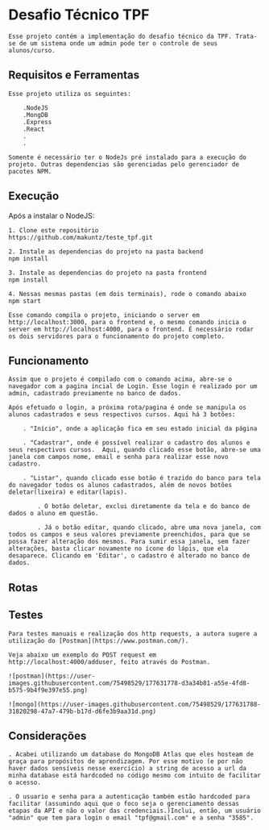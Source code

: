 # Desafio Técnico TPF

    Esse projeto contém a implementação do desafio técnico da TPF. Trata-se de um sistema onde um admin pode ter o controle de seus alunos/curso.

## Requisitos e Ferramentas

    Esse projeto utiliza os seguintes:

        .NodeJS
        .MongDB
        .Express
        .React
        .
        .

    Somente é necessário ter o NodeJs pré instalado para a execução do projeto. Outras dependencias são gerenciadas pelo gerenciador de pacotes NPM.

## Execução

Após a instalar o NodeJS:

    1. Clone este repositório
    https://github.com/makuntz/teste_tpf.git

    2. Instale as dependencias do projeto na pasta backend
    npm install

    3. Instale as dependencias do projeto na pasta frontend
    npm install

    4. Nessas mesmas pastas (em dois terminais), rode o comando abaixo
    npm start

    Esse comando compila o projeto, iniciando o server em http://localhost:3000, para o frontend e, o mesmo comando inicia o server em http://localhost:4000, para o frontend. É necessário rodar os dois servidores para o funcionamento do projeto completo.

## Funcionamento

    Assim que o projeto é compilado com o comando acima, abre-se o navegador com a pagina incial de Login. Esse login é realizado por um admin, cadastrado previamente no banco de dados.

    Após efetuado o login, a próxima rota/pagina é onde se manipula os alunos cadastrados e seus respectivos cursos. Aqui há 3 botões:

        . "Início", onde a aplicação fica em seu estado inicial da página

        . "Cadastrar", onde é possível realizar o cadastro dos alunos e seus respectivos cursos.  Aqui, quando clicado esse botão, abre-se uma janela com campos nome, email e senha para realizar esse novo cadastro.

        . "Listar", quando clicado esse botão é trazido do banco para tela do navegador todos os alunos cadastrados, além de novos botões deletar(lixeira) e editar(lapis).

            . O botão deletar, exclui diretamente da tela e do banco de dados o aluno em questão.

            . Já o botão editar, quando clicado, abre uma nova janela, com todos os campos e seus valores previamente preenchidos, para que se possa fazer alteração dos mesmos. Para sumir essa janela, sem fazer alterações, basta clicar novamente no ícone do lápis, que ela desaparece. Clicando em 'Editar', o cadastro é alterado no banco de dados.

## Rotas

## Testes

    Para testes manuais e realização dos http requests, a autora sugere a utilização do [Postman](https://www.postman.com/).

    Veja abaixo um exemplo do POST request em http://localhost:4000/adduser, feito através do Postman.

    ![postman](https://user-images.githubusercontent.com/75498529/177631778-d3a34b81-a55e-4fd8-b575-9b4f9e397e55.png)

    ![mongo](https://user-images.githubusercontent.com/75498529/177631788-31820298-47a7-479b-b17d-d6fe3b9aa31d.png)

## Considerações

    . Acabei utilizando um database do MongoDB Atlas que eles hosteam de graça para propósitos de aprendizagem. Por esse motivo (e por não haver dados sensíveis nesse exercício) a string de acesso a url da minha database está hardcoded no código mesmo com intuito de facilitar o acesso.

    . O usuario e senha para a autenticação também estão hardcoded para facilitar (assumindo aqui que o foco seja o gerenciamento dessas etapas da API e não o valor das credenciais.)Inclui, então, um usuário "admin" que tem para login o email "tpf@gmail.com" e a senha "3585".
